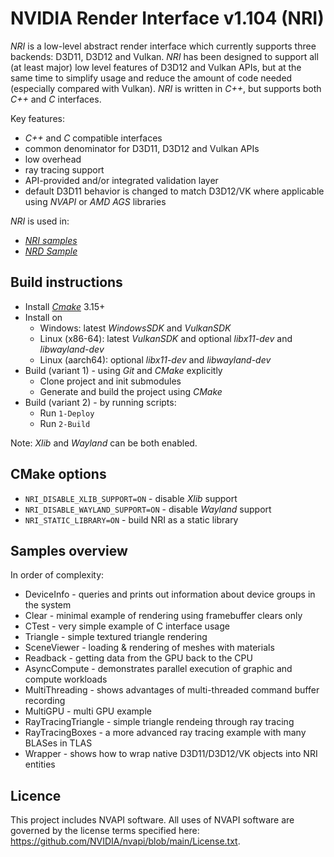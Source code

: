 # NVIDIA Render Interface v1.104 (NRI)

*NRI* is a low-level abstract render interface which currently supports three backends: D3D11, D3D12 and Vulkan. *NRI* has been designed to support all (at least major) low level features of D3D12 and Vulkan APIs, but at the same time to simplify usage and reduce the amount of code needed (especially compared with Vulkan). *NRI* is written in *C++*, but supports both *C++* and *C* interfaces.

 Key features:
 - *C++* and *C* compatible interfaces
 - common denominator for D3D11, D3D12 and Vulkan APIs
 - low overhead
 - ray tracing support
 - API-provided and/or integrated validation layer
 - default D3D11 behavior is changed to match D3D12/VK where applicable using *NVAPI* or *AMD AGS* libraries

 *NRI* is used in:
 - [*NRI samples*](https://github.com/NVIDIAGameWorks/NRISamples)
 - [*NRD Sample*](https://github.com/NVIDIAGameWorks/NRDSample)

## Build instructions

- Install [*Cmake*](https://cmake.org/download/) 3.15+
- Install on
    - Windows: latest *WindowsSDK* and *VulkanSDK*
    - Linux (x86-64): latest *VulkanSDK* and optional *libx11-dev* and *libwayland-dev*
    - Linux (aarch64): optional *libx11-dev* and *libwayland-dev*
- Build (variant 1) - using *Git* and *CMake* explicitly
    - Clone project and init submodules
    - Generate and build the project using *CMake*
- Build (variant 2) - by running scripts:
    - Run `1-Deploy`
    - Run `2-Build`

Note: *Xlib* and *Wayland* can be both enabled.

## CMake options

- `NRI_DISABLE_XLIB_SUPPORT=ON` - disable *Xlib* support
- `NRI_DISABLE_WAYLAND_SUPPORT=ON` - disable *Wayland* support
- `NRI_STATIC_LIBRARY=ON` - build NRI as a static library

## Samples overview

In order of complexity:
- DeviceInfo - queries and prints out information about device groups in the system
- Clear - minimal example of rendering using framebuffer clears only
- CTest - very simple example of C interface usage
- Triangle - simple textured triangle rendering
- SceneViewer - loading & rendering of meshes with materials
- Readback - getting data from the GPU back to the CPU
- AsyncCompute - demonstrates parallel execution of graphic and compute workloads
- MultiThreading - shows advantages of multi-threaded command buffer recording
- MultiGPU - multi GPU example
- RayTracingTriangle - simple triangle rendeing through ray tracing
- RayTracingBoxes - a more advanced ray tracing example with many BLASes in TLAS
- Wrapper - shows how to wrap native D3D11/D3D12/VK objects into NRI entities

## Licence

This project includes NVAPI software. All uses of NVAPI software are governed by the license terms specified here: https://github.com/NVIDIA/nvapi/blob/main/License.txt.
